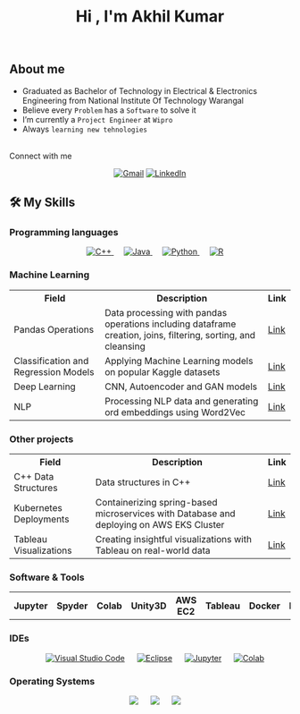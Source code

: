 <h1 align="center">Hi , I'm Akhil Kumar </h1>
<br>

## About me
- Graduated as Bachelor of Technology in Electrical & Electronics Engineering from National Institute Of Technology Warangal
-  Believe every `Problem` has a `Software` to solve it
-  I’m currently a `Project Engineer` at `Wipro`
-  Always `learning new tehnologies`

<br>
Connect with me
<p align="center">
	<a href="mailto:me.akhil24@gmail.com"><img img src="https://img.shields.io/badge/gmail-%23EA4335.svg?style=plastic&logo=gmail&logoColor=white" alt="Gmail"/></a>
	<a href="https://www.linkedin.com/in/akhil-k-c/"><img src="https://img.shields.io/badge/linkedin-%230A66C2.svg?style=plastic&logo=linkedin&logoColor=white" alt="LinkedIn"/></a>
</p>

## 🛠️ My Skills

### Programming languages

<p align="center"> 
  &emsp;
  <a href="https://www.w3schools.com/cpp/" target="_blank"> 
    <img alt="C++" src="https://img.shields.io/badge/C++%20-%2300599C.svg?style=plastic&logo=c%2B%2B&logoColor=white">
  </a> 
  &emsp;
  <a href="https://www.java.com" target="_blank"> 
    <img alt="Java" src="https://img.shields.io/badge/Java-%23007396.svg?style=plastic&logo=java&logoColor=white">
  </a>
  &emsp;
   <a href="https://www.python.org" target="_blank">
    <img alt="Python" src="https://img.shields.io/badge/Python%20-%2314354C.svg?style=plastic&logo=python&logoColor=white">
  </a>
  &emsp;
   <a href="https://www.r-project.org/about.html" target="_blank">
    <img alt="R" src="https://img.shields.io/badge/R-276DC3?style=plastic&logo=r&logoColor=white">
  </a>
</p>

### Machine Learning 
<table>
  <tr>
    <th>Field</th>
    <th>Description</th>
    <th>Link</th>
  </tr>
  <tr>
    <td>Pandas Operations</td>
    <td>Data processing with pandas operations including dataframe creation, joins, filtering, sorting, and cleansing</td>
    <td><a href="https://github.com/akhil9650/Pandas-Operations" target="_blank">Link</td>
  </tr>
  <tr>
    <td>Classification and Regression Models</td>
    <td>Applying Machine Learning models on popular Kaggle datasets</td>
    <td><a href="https://github.com/akhil9650/standard-datasets" target="_blank">Link</td>
  </tr>
   <tr>
    <td>Deep Learning</td>
    <td>CNN, Autoencoder and GAN models</td>
    <td><a href="https://github.com/akhil9650/Deep-Learning" target="_blank">Link</td>
  </tr>
   <tr>
    <td>NLP</td>
    <td>Processing NLP data and generating ord embeddings using Word2Vec</td>
    <td><a href="https://github.com/akhil9650/NLP" target="_blank">Link</td>
  </tr>
   </table>
      
### Other projects  
<table>
  <tr>
    <th>Field</th>
    <th>Description</th>
    <th>Link</th>
  </tr>
   <tr>
    <td>C++ Data Structures</td>
    <td>Data structures in C++</td>
    <td><a href="https://github.com/akhil9650/CPlusPlus-Codes" target="_blank">Link</td>
  </tr>
   <tr>
    <td>Kubernetes Deployments</td>
    <td>Containerizing spring-based microservices with Database and deploying on AWS EKS Cluster</td>
    <td><a href="#" target="_blank">Link</td>
  </tr>
   <tr>
    <td>Tableau Visualizations</td>
    <td>Creating insightful visualizations with Tableau on real-world data</td>
    <td><a href="#" target="_blank">Link</td>
  </tr>      
</table>

 ### Software & Tools
 
<table>
  <tr>
    <th>Jupyter</th>
    <th>Spyder</th>
    <th>Colab</th>
    <th>Unity3D</th>	  
    <th>AWS EC2</th>
    <th>Tableau</th>  
    <th>Docker</th>
        <th>Kubernetes</th>    
  </tr>
</table>

 ### IDEs
 
<p align="center">
  &emsp;
    <a href="#"><img alt="Visual Studio Code" src="https://img.shields.io/badge/Visual%20Studio%20Code-0078d7.svg?style=plastic&logo=visual-studio-code&logoColor=white"></a>
  &emsp;
    <a href="#"><img alt="Eclipse" src="https://img.shields.io/badge/eclipse%20ide-%232C2255.svg?&style=plastic&logo=eclipse%20ide&logoColor=white" /></a>
  &emsp;
    <a href="#"><img alt="Jupyter" src="https://img.shields.io/badge/Made%20with-Jupyter-orange?style=plastic&logo=Jupyter" /></a>
   &emsp;
    <a href="#"><img alt="Colab" src="https://colab.research.google.com/assets/colab-badge.svg" /></a>
      
</p>

 ### Operating Systems
 
<p align="center">
  &emsp;
    <a href="#"><img src="https://img.shields.io/badge/Linux-FCC624?style=plastic&logo=linux&logoColor=black"></a>
  &emsp;
    <a href="#"><img src="https://img.shields.io/badge/Ubuntu-E95420?style=plastic&logo=ubuntu&logoColor=white"></a>
  &emsp;
    <a href="#"><img src="https://img.shields.io/badge/Windows-0078D6?style=plastic&logo=windows&logoColor=white"></a>	  
</p>

<br/>
